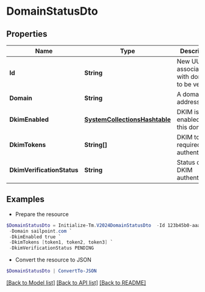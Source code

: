 # DomainStatusDto
## Properties

Name | Type | Description | Notes
------------ | ------------- | ------------- | -------------
**Id** | **String** | New UUID associated with domain to be verified | [optional] 
**Domain** | **String** | A domain address | [optional] 
**DkimEnabled** | [**SystemCollectionsHashtable**](.md) | DKIM is enabled for this domain | [optional] 
**DkimTokens** | **String[]** | DKIM tokens required for authentication | [optional] 
**DkimVerificationStatus** | **String** | Status of DKIM authentication | [optional] 

## Examples

- Prepare the resource
```powershell
$DomainStatusDto = Initialize-Tm.V2024DomainStatusDto  -Id 123b45b0-aaaa-bbbb-a7db-123456a56abc `
 -Domain sailpoint.com `
 -DkimEnabled true `
 -DkimTokens [token1, token2, token3] `
 -DkimVerificationStatus PENDING
```

- Convert the resource to JSON
```powershell
$DomainStatusDto | ConvertTo-JSON
```

[[Back to Model list]](../README.md#documentation-for-models) [[Back to API list]](../README.md#documentation-for-api-endpoints) [[Back to README]](../README.md)

